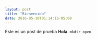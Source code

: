 ```yaml
---
layout: post
title: "Bienvenido"
date: 2016-05-10T01:14:15-05:00
---
```

Este es un post de prueba **Hola**. `mkdir open`.

